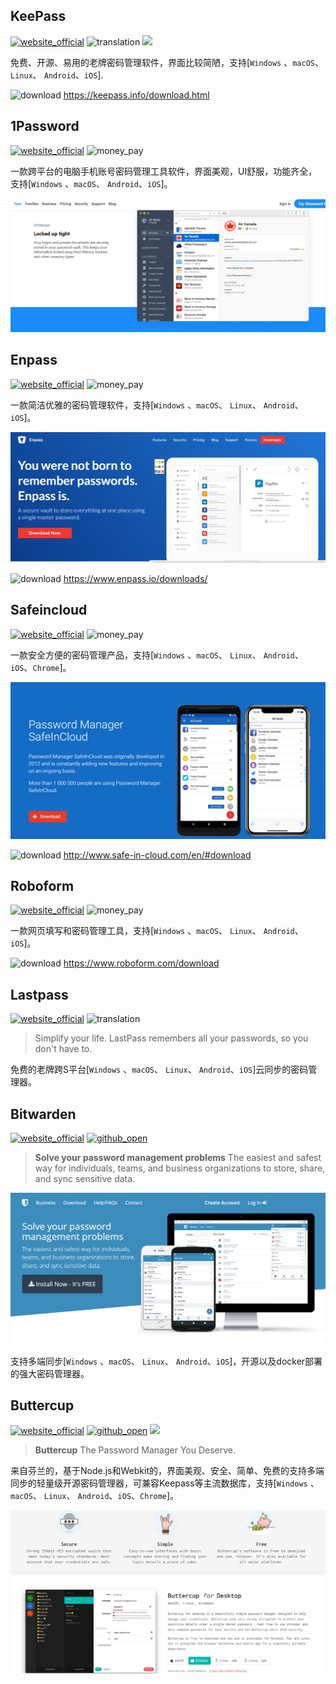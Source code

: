## KeePass
[![website_official](https://gitbook07.oss-cn-hangzhou.aliyuncs.com/website_official.svg)](http://www.keepass.info/) ![translation](https://gitbook07.oss-cn-hangzhou.aliyuncs.com/translation.svg) ![](https://img.shields.io/badge/Version-2.5.4-ff55bb.svg)

免费、开源、易用的老牌密码管理软件，界面比较简陋，支持[`Windows` 、`macOS`、 `Linux`、 `Android`、`iOS`].

![download](https://gitbook07.oss-cn-hangzhou.aliyuncs.com/download.svg) https://keepass.info/download.html
## 1Password
[![website_official](https://gitbook07.oss-cn-hangzhou.aliyuncs.com/website_official.svg)](https://1password.com/) ![money_pay](https://gitbook07.oss-cn-hangzhou.aliyuncs.com/money_pay.svg)

一款跨平台的电脑手机账号密码管理工具软件，界面美观，UI舒服，功能齐全，支持[`Windows` 、`macOS`、 `Android`、`iOS`]。

![](../../.gitbook/assets/z-study-notes-password-1password.png)

## Enpass
[![website_official](https://gitbook07.oss-cn-hangzhou.aliyuncs.com/website_official.svg)](https://www.enpass.io/) ![money_pay](https://gitbook07.oss-cn-hangzhou.aliyuncs.com/money_pay.svg)

一款简洁优雅的密码管理软件，支持[`Windows` 、`macOS`、 `Linux`、 `Android`、`iOS`]。

![](../../.gitbook/assets/z-study-notes-password-enpass.png)

![download](https://gitbook07.oss-cn-hangzhou.aliyuncs.com/download.svg) https://www.enpass.io/downloads/

## Safeincloud
[![website_official](https://gitbook07.oss-cn-hangzhou.aliyuncs.com/website_official.svg)](http://www.safe-in-cloud.com/en/) ![money_pay](https://gitbook07.oss-cn-hangzhou.aliyuncs.com/money_pay.svg)

一款安全方便的密码管理产品，支持[`Windows` 、`macOS`、 `Linux`、 `Android`、`iOS`、`Chrome`]。

![](../../.gitbook/assets/z-study-notes-password-safeincloud.png)

![download](https://gitbook07.oss-cn-hangzhou.aliyuncs.com/download.svg) http://www.safe-in-cloud.com/en/#download

## Roboform
[![website_official](https://gitbook07.oss-cn-hangzhou.aliyuncs.com/website_official.svg)](https://www.roboform.com/) ![money_pay](https://gitbook07.oss-cn-hangzhou.aliyuncs.com/money_pay.svg)

一款网页填写和密码管理工具，支持[`Windows` 、`macOS`、 `Linux`、 `Android`、`iOS`]。

![download](https://gitbook07.oss-cn-hangzhou.aliyuncs.com/download.svg) https://www.roboform.com/download

## Lastpass
[![website_official](https://gitbook07.oss-cn-hangzhou.aliyuncs.com/website_official.svg)](https://www.lastpass.com/) ![translation](https://gitbook07.oss-cn-hangzhou.aliyuncs.com/translation.svg)

> Simplify your life.
LastPass remembers all your passwords, so you don't have to.

免费的老牌跨S平台[`Windows` 、`macOS`、 `Linux`、 `Android`、`iOS`]云同步的密码管理器。

## Bitwarden
[![website_official](https://gitbook07.oss-cn-hangzhou.aliyuncs.com/website_official.svg)](https://bitwarden.com/) [![github_open](https://gitbook07.oss-cn-hangzhou.aliyuncs.com/github_open.svg)](https://github.com/bitwarden)

> **Solve your password management problems**
The easiest and safest way for individuals, teams, and business organizations to store, share, and sync sensitive data.

![](../../.gitbook/assets/z-study-notes-password-bitwarden.png)

支持多端同步[`Windows` 、`macOS`、 `Linux`、 `Android`、`iOS`]，开源以及docker部署的强大密码管理器。

## Buttercup
[![website_official](https://gitbook07.oss-cn-hangzhou.aliyuncs.com/website_official.svg)](https://buttercup.pw/) [![github_open](https://gitbook07.oss-cn-hangzhou.aliyuncs.com/github_open.svg)](https://github.com/buttercup) ![](https://img.shields.io/badge/Version-1.17.3-ff55bb.svg)

> **Buttercup**
The Password Manager You Deserve.

来自芬兰的，基于Node.js和Webkit的，界面美观、安全、简单、免费的支持多端同步的轻量级开源密码管理器，可兼容Keepass等主流数据库，支持[`Windows` 、`macOS`、 `Linux`、 `Android`、`iOS`、`Chrome`]。

![](../../.gitbook/assets/z-study-notes-password-buttercup.png)
